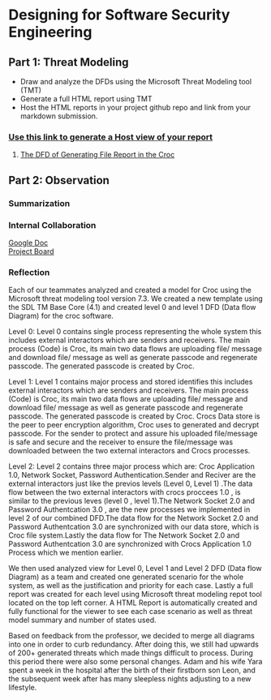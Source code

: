 # Designing for Software Security Engineering


## Part 1: Threat Modeling

* Draw and analyze the DFDs using the Microsoft Threat Modeling tool (TMT)
* Generate a full HTML report using TMT
* Host the HTML reports in your project github repo and link from your markdown submission.


### [**Use this link to generate a Host view of your report**](https://htmlpreview.github.io/)

1. [The DFD of Generating File Report in the Croc](https://htmlpreview.github.io/?https://github.com/ZexiXin/CYBR8420/blob/master/DFD%20report/DFD%20Report%20Croc.htm)
<!-- 4. [The DFD of Generating Passcode in the Croc](https://htmlpreview.github.io/?https://github.com/ZexiXin/CYBR8420/blob/master/DFD%20report/Level%200%20Report.htm) -->
<!-- 5. [The DFD of Downloading in the Croc](https://htmlpreview.github.io/?https://github.com/ZexiXin/CYBR8420/blob/master/DFD%20report/Download.htm) -->

## Part 2: Observation


### Summarization


### Internal Collaboration
[Google Doc](https://docs.google.com/document/d/12EbnDpuQff2Qv3mEIP6GIVfT_WmlxSaez4pV_MRjUlI/edit?usp=sharing)  
[Project Board](https://github.com/ZexiXin/CYBR8420/projects/1)


### Reflection

Each of our teammates analyzed and created a model for Croc using the Microsoft threat modeling tool version 7.3. We created a new template using the SDL TM Base Core (4.1) and created level 0 and level 1 DFD (Data flow Diagram) for the croc software. 

Level 0: Level 0 contains single process representing the whole system this includes external interactors which are senders and receivers. The main process (Code) is Croc, its main two data flows are uploading file/ message and download file/ message as well as generate passcode and regenerate passcode. The generated passcode is created by Croc.

Level 1: Level 1 contains major process and stored identifies this includes external interactors which are senders and receivers. The main process (Code) is Croc, its main two data flows are uploading file/ message and download file/ message as well as generate passcode and regenerate passcode. The generated passcode is created by Croc. Crocs Data store is the peer to peer encryption algorithm, Croc uses to generated and decrypt passcode. For the sender to protect and assure his uploaded file/message is safe and secure and the receiver to ensure the file/message was downloaded between the two external interactors and Crocs processes. 

Level 2: Level 2 contains three major process which are: Croc Application 1.0, Network Socket, Password Authentication.Sender and Reciver are the external interactors just like the previos levels (Level 0, Level 1) .The data flow between the two external interactors with crocs proccees 1.0 , is similar to the previous leves (level 0 , level 1).The Network Socket 2.0 and Password Authentcation 3.0 , are the new processes we implemented in level 2 of our combined DFD.The data flow for the Network Socket 2.0 and Password Authentcation 3.0 are synchronized with our data store, which is Croc file system.Lastly the data flow for The Network Socket 2.0 and Password Authentcation 3.0 are synchronized with Crocs Application 1.0 Process which we mention earlier.

We then used analyzed view for Level 0, Level 1 and Level 2 DFD (Data flow Diagram) as a team and created one generated scenario for the whole system, as well as the justification and priority for each case. Lastly a full report was created for each level using Microsoft threat modeling repot tool located on the top left corner.  A HTML Report is automatically created and fully functional for the viewer to see each case scenario as well as threat model summary and number of states used.

Based on feedback from the professor, we decided to merge all diagrams into one in order to curb redundancy.  After doing this, we still had upwards of 200+ generated threats which made things difficult to process.  During this period there were also some personal changes.  Adam and his wife Yara spent a week in the hospital after the birth of their firstborn son Leon, and the subsequent week after has many sleepless nights adjusting to a new lifestyle.


